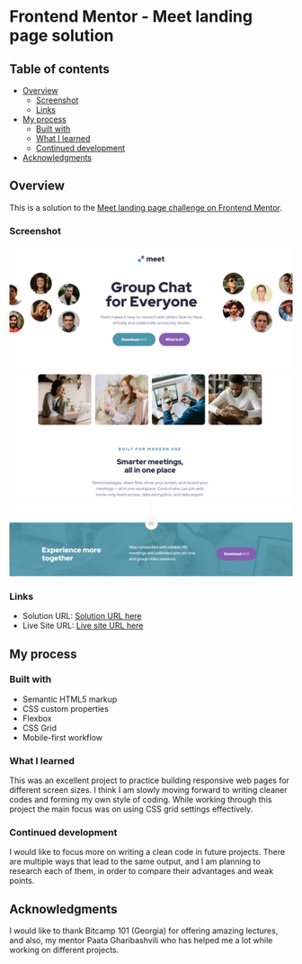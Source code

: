 # Frontend Mentor - Meet landing page solution

## Table of contents

- [Overview](#overview)
  - [Screenshot](#screenshot)
  - [Links](#links)
- [My process](#my-process)
  - [Built with](#built-with)
  - [What I learned](#what-i-learned)
  - [Continued development](#continued-development)
- [Acknowledgments](#acknowledgments)

## Overview

This is a solution to the [Meet landing page challenge on Frontend Mentor](https://www.frontendmentor.io/challenges/meet-landing-page-rbTDS6OUR).

### Screenshot

![](./assets/screenshot1.png)
![](./assets/screenshot2.png)
![](./assets/screenshot3.png)

### Links

- Solution URL: [Solution URL here](https://your-solution-url.com)
- Live Site URL: [Live site URL here](https://your-live-site-url.com)

## My process

### Built with

- Semantic HTML5 markup
- CSS custom properties
- Flexbox
- CSS Grid
- Mobile-first workflow

### What I learned

This was an excellent project to practice building responsive web pages for different screen sizes. I think I am slowly moving forward to writing cleaner codes and forming my own style of coding. While working through this project the main focus was on using CSS grid settings effectively.

### Continued development

I would like to focus more on writing a clean code in future projects. There are multiple ways that lead to the same output, and I am planning to research each of them, in order to compare their advantages and weak points.

## Acknowledgments

I would like to thank Bitcamp 101 (Georgia) for offering amazing lectures, and also, my mentor Paata Gharibashvili who has helped me a lot while working on different projects.
